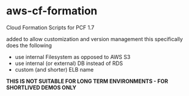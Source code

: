# aws-cf-formation
Cloud Formation Scripts for PCF 1.7

added to allow customization and version management this specifically does the following 

* use internal Filesystem as opposed to AWS S3
* use internal (or external) DB instead of RDS
* custom (and shorter) ELB name

**THIS IS NOT SUITABLE FOR LONG TERM ENVIRONMENTS - FOR SHORTLIVED DEMOS ONLY**
